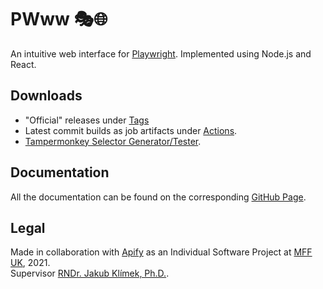 # PWww 🎭🌐
An intuitive web interface for [Playwright](https://github.com/microsoft/playwright). Implemented using Node.js and React.

## Downloads
- "Official" releases under [Tags](https://github.com/barjin/pw-web/tags) 
- Latest commit builds as job artifacts under [Actions](https://github.com/barjin/pw-web/actions).
- [Tampermonkey Selector Generator/Tester](https://raw.githubusercontent.com/barjin/pw-web/development/backend/tools/tampermonkey/tm_script.user.js).

## Documentation
All the documentation can be found on the corresponding [GitHub Page](https://barjin.github.io/pw-web/).

## Legal
Made in collaboration with [Apify](https://apify.com/) as an Individual Software Project at [MFF UK](https://www.mff.cuni.cz/), 2021.\
Supervisor [RNDr. Jakub Klímek, Ph.D.](https://jakub.klímek.com/).
